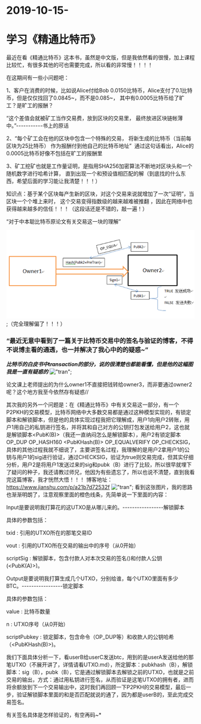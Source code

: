# 2019-10-15-
<h1>学习《精通比特币》</h1>

最近在看《精通比特币》这本书，虽然是中文版，但是我依然看的很慢，加上课程比较忙，有很多其他的可也需要完成，所以看的非常慢！！！！

在这期间有一些小问题吧：

1、客户在消费的时候，比如说Alice付给Bob 0.0150比特币，Alice支付了0.1比特币，但是仅仅找回了0.0845~，而不是0.085~，
其中有0.0005比特币给了旷工？是旷工的报酬？

“这个差值会就被矿工当作交易费，放到区块的交易里， 最终放进区块链帐薄中。”-----------书上的原话

2、“每个矿工会在他的区块中包含⼀个特殊的交易， 将新生成的比特币（当前每区块为25比特币） 作为报酬付到他自己的比特币地址”  
通过这句话看出，Alice的0.0005比特币好像不包括在旷工的报酬里

3、矿工挖矿也就是工作量证明，是指用SHA256加密算法不断地对区块头和一个随机数字进行哈希计算，
直到出现一个和预设值相匹配的解（到底找的什么东西，希望后面的学习能让我清楚！！！）

知识点：基于某个区块每产生新的区块，对这个交易来说就增加了一次“证明”，当区块一个个堆上来时，
这个交易变得指数级的越来越难被推翻 ，因此在网络中也获得越来越多的信任！！！（这段话还是不错的，敲一遍！）<br/>

“对于中本聪比特币原论文有关交易这一块的理解”

!["tran"](https://github.com/zzylydx/2019-10-15-/blob/master/image/transaction.png);（完全理解偏了！！！）

<h3>“最近无意中看到了一篇关于比特币交易中的签名与验证的博客，不得不说博主看的通透，也一并解决了我心中的的疑惑~”</h3>

***比特币的白皮书中transaction的部分，说的很清楚也都能看懂，但是他的这幅图我是一直有疑惑的***
!["tran"](https://upload-images.jianshu.io/upload_images/1260884-d487ee2a8b981801.png);

论文课上老师提出的为什么owner1不直接把钱转给owner3，而非要通过owner2呢？这个地方我至今依然存有疑惑//

其次我的另外一个问题是：在《精通比特币》中有关交易这一部分，有一个P2PKH的交易模型，比特币网络中大多数交易都是通过这种模型实现的，有锁定脚本和解锁脚本，但是他的具体实现过程我把它理解成，用户1向用户2转账，用户1用自己的私钥进行签名，并将其和自己对方的公钥打包发送给用户2，这也就是解锁脚本<sig><PubK(B)>（我还一直纳闷怎么是解锁脚本），用户2有锁定脚本OP_DUP OP_HASH160 <PubKHash(B)> OP_EQUALVERIFY OP_CHECKSIG，具体的其他过程我就不细说了，主要讲签名过程，我理解的是用户2拿用户1的公钥与用户1的sig进行验证，通过CHECKSIG，验证为true则交易完成，但其实仔细分析，用户2是将用户1发送过来的sig和pubk（B）进行了比较，所以很早就埋下了疑问的种子，我还请教过师兄，他因为有些遗忘了，所以也说不清楚，直到我看完这篇博客，我才恍然大悟！！！
博客地址：https://www.jianshu.com/p/a21b7d72532f
!["tran"](https://upload-images.jianshu.io/upload_images/1260884-e4217838ce43d52a.png);
看到这张图片，我的思路也渐渐明朗了，注意观察里面的橙色线条，先简单说一下里面的内容：
  
Input是要说明我打算花的这UTXO是从哪儿来的。-----------------解锁脚本

具体的参数包括：

txid : 引用的UTXO所在的那笔交易ID

vout : 引用的UTXO所在交易的输出中的序号（从0开始）

scriptSig : 解锁脚本，包含付款人对本次交易的签名(<sig>)和付款人公钥(<PubK(A)>)。

Output是要说明我打算生成几个UTXO，分别给谁，每个UTXO里面有多少BTC。-----------------锁定脚本

具体的参数包括：

value : 比特币数量

n : UTXO序号（从0开始）

scriptPubkey : 锁定脚本，包含命令（OP_DUP等）和收款人的公钥哈希（<PubKHash(B)>)。

  我们下面具体分析一下，看userB给userC发送btc，用到的是userA发送给他的那笔UTXO（不展开讲了，详情请看UTXO.md），所定脚本：pubkhash（B），解锁脚本：sig（B），pubk（B），它是通过解锁脚本去解锁之前的UTXO，也就是之前交易的输出，方式：通过用私钥进行签名，从而验证是这笔UTXO的拥有者，进而将余额放到下一个交易输出中，这时我们再回顾一下P2PKH的交易模型，最后一步，验证解锁脚本里面的<sig>和<pubk>是否匹配就说的通了，因为都是userB的，至此完成交易签名。
  
有关签名具体是怎样验证的，有空再码~*
